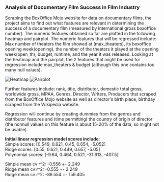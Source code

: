 ### Analysis of Documentary Film Success in Film Industry

Scraping the BoxOffice Mojo website for data on documentary films, the project aims to find out what features are relevant
in determining the success of a documentary film (measured by international gross boxoffice number). The numeric features 
obtained so far are plotted in the following heatmap and pairplot. The numeric features that will be regressed include: 
Max number of theaters the film showed at (max_theaters), its boxoffice opening week(opening), the number of the theaters it played at
the opening week(open_th), budget, runtime, and the year it was released. Looking at the heatmap and the pairplot, the 2 features 
that might be used for regression include max_theaters & budget (although this one contains too many null values). 

![Heatmap](https://github.com/zey-o/Lin_Reg/blob/main/Lin_reg_heatmap.png)
![Pairplot](https://github.com/zey-o/Lin_Reg/blob/main/Lin_reg_pairplot.png)

Further features include: rank, title, distributor, domestic total gross, worldwide gross, MPAA, Genres, 
Director, Writers, Producers that scraped from the BoxOffice Mojo website as well as director's birth place, birthday 
scraped from the Wikipedia website. 

Regression will continue by creating dummies from the genres and distributor features and (time permitting) the country of origin of 
director (the nonnull values on this feature is about 15-20% of the data, so might not be usable). 

**Initial linear regression model scores include**: 
\
Simple scores: 	[0.549, 0.621, 0.45, 0.654, -5.052] \
Ridge scores: 	[0.55, 0.621, 0.449, 0.657, -5.05] \
Polynomial scores: 	[-9.64, 0.464, 0.521, -31.613, -407.5] 


Simple mean cv r^2: -0.556 +- 2.249 \
Ridge mean cv r^2: -0.555 +- 2.249 \
Ridge mean cv r^2: -89.554 +- 159.405
